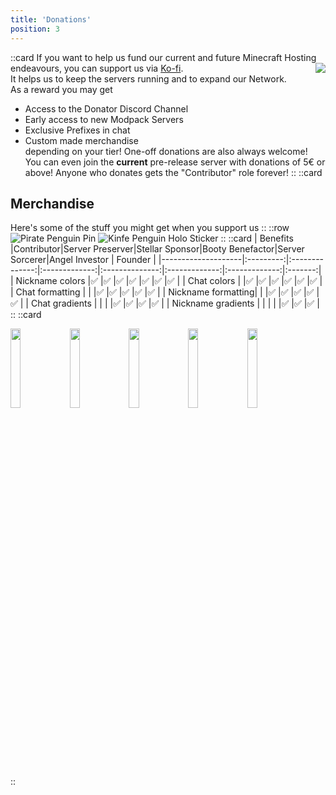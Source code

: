 ```yaml
---
title: 'Donations'
position: 3
---
```

::card
If you want to help us fund our current and future Minecraft Hosting endeavours, you can support us via <a href='https://ko-fi.com/penguinnetwork'  target="_blank">Ko-fi</a>.
<img style="float: right;" src="/img/docs/prefixes.png">  
It helps us to keep the servers running and to expand our Network.  
As a reward you may get
- Access to the Donator Discord Channel
- Early access to new Modpack Servers
- Exclusive Prefixes in chat
- Custom made merchandise  
depending on your tier!
One-off donations are also always welcome! You can even join the **current** pre-release server with donations of 5€ or above!
Anyone who donates gets the "Contributor" role forever!
::
::card
## Merchandise
Here's some of the stuff you might get when you support us
::
::row
![Pirate Penguin Pin](/img/docs/pirate-pin.jpg "This little fella is coming for your booty")
![Kinfe Penguin Holo Sticker](/img/docs/knife-holo-sticker.jpg "Ooooooo shiny!")
::
::card
| Benefits           |Contributor|Server Preserver|Stellar Sponsor|Booty Benefactor|Server Sorcerer|Angel Investor | Founder |
|--------------------|:---------:|:--------------:|:-------------:|:--------------:|:-------------:|:-------------:|:-------:|
| Nickname colors    |✅         |✅             |✅              |✅             |✅             |✅             |✅      |
| Chat colors        |           |✅             |✅              |✅             |✅             |✅             |✅      |
| Chat formatting    |           |               |✅              |✅             |✅             |✅             |✅      |
| Nickname formatting|           |               |✅              |✅             |✅             |✅             |✅      |
| Chat gradients     |           |               |                |✅             |✅              |✅             |✅     |
| Nickname gradients |           |               |                |               |✅              |✅             |✅     |
::
::card
<p class="flex flex-wrap justify-center items-center gap-4">
<img style="width: 18%;" src="/img/docs/tiers/preserver.png">  
<img style="width: 18%;" src="/img/docs/tiers/sponsor.png">  
<img style="width: 18%;" src="/img/docs/tiers/booty.png">
<img style="width: 18%;" src="/img/docs/tiers/sorcerer.png">  
<img style="width: 18%;" src="/img/docs/tiers/angel.png">   
</p>
::